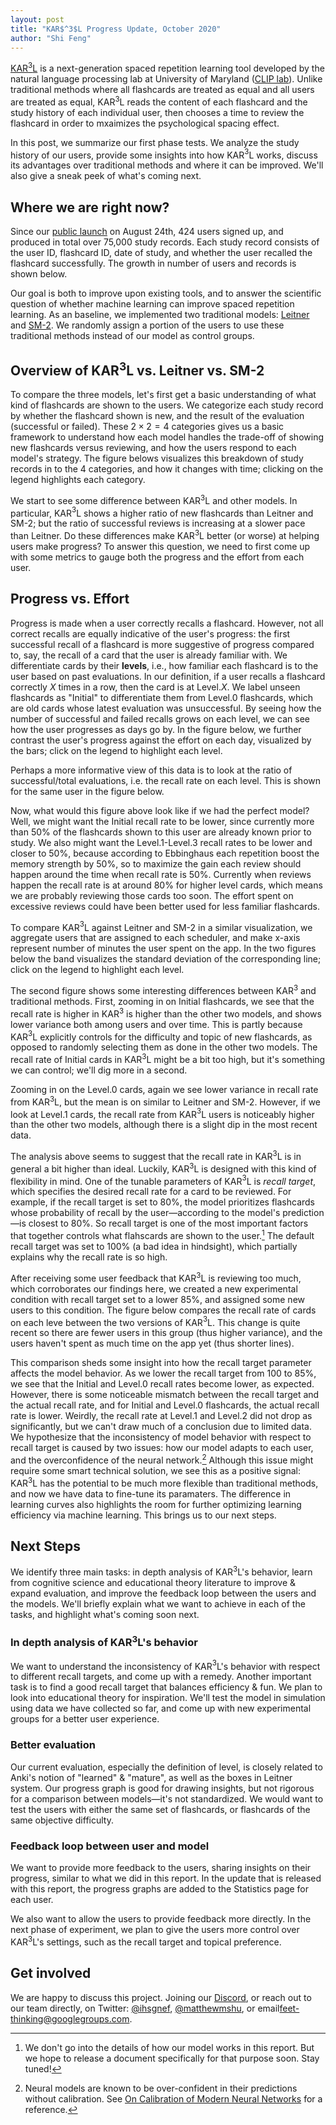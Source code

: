 ```yaml
---
layout: post
title: "KAR$^3$L Progress Update, October 2020"
author: "Shi Feng"
---
```


<head>
  <meta charset="utf-8">
  <script src="https://cdn.jsdelivr.net/npm/vega@5"></script>
	<script src="https://cdn.jsdelivr.net/npm/vega-lite@4"></script>
	<script src="https://cdn.jsdelivr.net/npm/vega-embed@6"></script>
</head>

[KAR$^3$L](http://karl.qanta.org/) is a next-generation spaced repetition learning tool developed by the natural language processing lab at University of Maryland ([CLIP lab](https://wiki.umiacs.umd.edu/clip/index.php/Main_Page)). Unlike traditional methods where all flashcards are treated as equal and all users are treated as equal, KAR$^3$L reads the content of each flashcard and the study history of each individual user, then chooses a time to review the flashcard in order to mxaimizes the psychological spacing effect.

In this post, we summarize our first phase tests. We analyze the study history of our users, provide some insights into how KAR$^3$L works, discuss its advantages over traditional methods and where it can be improved. We'll also give a sneak peek of what's coming next.

## Where we are right now?
Since our [public launch](https://hsquizbowl.org/forums/viewtopic.php?f=123&p=379140&sid=8ae602e914bc1e56736a07030176c718) on August 24th, 424 users signed up, and produced in total over 75,000 study records. Each study record consists of the user ID, flashcard ID, date of study, and whether the user recalled the flashcard successfully. The growth in number of users and records is shown below.

<div id="vis1"></div>

Our goal is both to improve upon existing tools, and to answer the scientific question of whether machine learning can improve spaced repetition learning. As an baseline, we implemented two traditional models: [Leitner](https://en.wikipedia.org/wiki/Leitner_system) and [SM-2](https://en.wikipedia.org/wiki/SuperMemo). We randomly assign a portion of the users to use these traditional methods instead of our model as control groups.

## Overview of KAR$^3$L vs. Leitner vs. SM-2
To compare the three models, let's first get a basic understanding of what kind of flashcards are shown to the users. We categorize each study record by whether the flashcard shown is new, and the result of the evaluation (successful or failed). These $2\times2=4$ categories gives us a basic framework to understand how each model handles the trade-off of showing new flashcards versus reviewing, and how the users respond to each model's strategy. The figure belows visualizes this breakdown of study records in to the 4 categories, and how it changes with time; clicking on the legend highlights each category.

<div id="vis2"></div>

We start to see some difference between KAR$^3$L and other models. In particular, KAR$^3$L shows a higher ratio of new flashcards than Leitner and SM-2; but the ratio of successful reviews is increasing at a slower pace than Leitner. Do these differences make KAR$^3$L better (or worse) at helping users make progress? To answer this question, we need to first come up with some metrics to gauge both the progress and the effort from each user.

## Progress vs. Effort
Progress is made when a user correctly recalls a flashcard. However, not all correct recalls are equally indicative of the user's progress: the first successful recall of a flashcard is more suggestive of progress compared to, say, the recall of a card that the user is already familiar with. We differentiate cards by their __levels__, i.e., how familiar each flashcard is to the user based on past evaluations. In our definition, if a user recalls a flashcard correctly $X$ times in a row, then the card is at Level.$X$. We label unseen flashcards as "Initial" to differentiate them from Level.0 flashcards, which are old cards whose latest evaluation was unsuccessful. By seeing how the number of successful and failed recalls grows on each level, we can see how the user progresses as days go by. In the figure below, we further contrast the user's progress against the effort on each day, visualized by the bars; click on the legend to highlight each level.

<div id="vis3"></div>

Perhaps a more informative view of this data is to look at the ratio of successful/total evaluations, i.e. the recall rate on each level. This is shown for the same user in the figure below.

<div id="vis4"></div>

Now, what would this figure above look like if we had the perfect model? Well, we might want the Initial recall rate to be lower, since currently more than 50% of the flashcards shown to this user are already known prior to study. We also might want the Level.1-Level.3 recall rates to be lower and closer to 50%, because according to Ebbinghaus each repetition boost the memory strength by 50%, so to maximize the gain each review should happen around the time when recall rate is 50%. Currently when reviews happen the recall rate is at around 80% for higher level cards, which means we are probably reviewing those cards too soon. The effort spent on excessive reviews could have been better used for less familiar flashcards.

To compare KAR$^3$L against Leitner and SM-2 in a similar visualization, we aggregate users that are assigned to each scheduler, and make x-axis represent number of minutes the user spent on the app. In the two figures below the band visualizes the standard deviation of the corresponding line; click on the legend to highlight each level.

<div id="vis5"></div>
<div id="vis6"></div>

The second figure shows some interesting differences between KAR$^3$ and traditional methods. First, zooming in on Initial flashcards, we see that the recall rate is higher in KAR$^3$ is higher than the other two models, and shows lower variance both among users and over time. This is partly because KAR$^3$L explicitly controls for the difficulty and topic of new flashcards, as opposed to randomly selecting them as done in the other two models. The recall rate of Initial cards in KAR$^3$L might be a bit too high, but it's something we can control; we'll dig more in a second.

Zooming in on the Level.0 cards, again we see lower variance in recall rate from KAR$^3$L, but the mean is on similar to Leitner and SM-2. However, if we look at Level.1 cards, the recall rate from KAR$^3$L users is noticeably higher than the other two models, although there is a slight dip in the most recent data.

The analysis above seems to suggest that the recall rate in KAR$^3$L is in general a bit higher than ideal. Luckily, KAR$^3$L is designed with this kind of flexibility in mind. One of the tunable parameters of KAR$^3$L is _recall target_, which specifies the desired recall rate for a card to be reviewed. For example, if the recall target is set to 80%, the model prioritizes flashcards whose probability of recall by the user—according to the model's prediction—is closest to 80%. So recall target is one of the most important factors that together controls what flahscards are shown to the user.[^1] The default recall target was set to 100% (a bad idea in hindsight), which partially explains why the recall rate is so high.

After receiving some user feedback that KAR$^3$L is reviewing too much, which corroborates our findings here, we created a new experimental condition with recall target set to a lower 85%, and assigned some new users to this condition. The figure below compares the recall rate of cards on each leve between the two versions of KAR$^3$L. This change is quite recent so there are fewer users in this group (thus higher variance), and the users haven't spent as much time on the app yet (thus shorter lines).

[^1]: We don't go into the details of how our model works in this report. But we hope to release a document specifically for that purpose soon. Stay tuned!

<div id="vis7"></div>

This comparison sheds some insight into how the recall target parameter affects the model behavior. As we lower the recall target from $100%$ to 85%, we see that the Initial and Level.0 recall rates become lower, as expected. However, there is some noticeable mismatch between the recall target and the actual recall rate, and for Initial and Level.0 flashcards, the actual recall rate is lower. Weirdly, the recall rate at Level.1 and Level.2 did not drop as significantly, but we can't draw much of a conclusion due to limited data. We hypothesize that the inconsistency of model behavior with respect to recall target is caused by two issues: how our model adapts to each user, and the overconfidence of the neural network.[^2] Although this issue might require some smart technical solution, we see this as a positive signal: KAR$^3$L has the potential to be much more flexible than traditional methods, and now we have data to fine-tune its paramaters. The difference in learning curves also highlights the room for further optimizing learning efficiency via machine learning. This brings us to our next steps. 

[^2]: Neural models are known to be over-confident in their predictions without calibration. See [On Calibration of Modern Neural Networks](https://arxiv.org/abs/1706.04599) for a reference.

## Next Steps
We identify three main tasks: in depth analysis of KAR$^3$L's behavior, learn from cognitive science and educational theory literature to improve & expand evaluation, and improve the feedback loop between the users and the models. We'll briefly explain what we want to achieve in each of the tasks, and highlight what's coming soon next.

### In depth analysis of KAR$^3$L's behavior
We want to understand the inconsistency of KAR$^3$L's behavior with respect to different recall targets, and come up with a remedy. Another important task is to find a good recall target that balances efficiency & fun. We plan to look into educational theory for inspiration. We'll test the model in simulation using data we have collected so far, and come up with new experimental groups for a better user experience.

### Better evaluation
Our current evaluation, especially the definition of level, is closely related to Anki's notion of "learned" & "mature", as well as the boxes in Leitner system. Our progress graph is good for drawing insights, but not rigorous for a comparison between models—it's not standardized. We would want to test the users with either the same set of flashcards, or flashcards of the same objective difficulty.

### Feedback loop between user and model
We want to provide more feedback to the users, sharing insights on their progress, similar to what we did in this report. In the update that is released with this report, the progress graphs are added to the Statistics page for each user.

We also want to allow the users to provide feedback more directly. In the next phase of experiment, we plan to give the users more control over KAR$^3$L's settings, such as the recall target and topical preference.

## Get involved
We are happy to discuss this project. Joining our [Discord](https://discord.com/invite/PTfEmHd), or reach out to our team directly, on Twitter: [@ihsgnef](https://twitter.com/ihsgnef), [@matthewmshu](https://twitter.com/@matthewmshu), or email[feet-thinking@googlegroups.com](feet-thinking@googlegroups.com).

<script type="text/javascript">
  vegaEmbed('#vis1', "https://raw.githubusercontent.com/ihsgnef/ihsgnef.github.io/master/images/n_users_and_n_records.json", {theme: 'dark'}).catch(console.error);
  vegaEmbed('#vis2', "https://raw.githubusercontent.com/ihsgnef/ihsgnef.github.io/master/images/new_old_correct_wrong.json", {theme: 'fivethirtyeight'}).catch(console.error);
  vegaEmbed('#vis3', "https://raw.githubusercontent.com/ihsgnef/ihsgnef.github.io/master/images/463_user_level_vs_effort.json").catch(console.error);
  vegaEmbed('#vis4', "https://raw.githubusercontent.com/ihsgnef/ihsgnef.github.io/master/images/463_user_level_ratio.json").catch(console.error);
  vegaEmbed('#vis5', "https://raw.githubusercontent.com/ihsgnef/ihsgnef.github.io/master/images/repetition_model_level_vs_effort.json").catch(console.error);
  vegaEmbed('#vis6', "https://raw.githubusercontent.com/ihsgnef/ihsgnef.github.io/master/images/repetition_model_level_ratio.json").catch(console.error);
  vegaEmbed('#vis7', "https://raw.githubusercontent.com/ihsgnef/ihsgnef.github.io/master/images/100vs85_level_ratio.json").catch(console.error);
</script>
